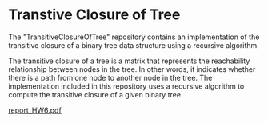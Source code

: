 # Transtive Closure of Tree #

The "TransitiveClosureOfTree" repository contains an implementation of the transitive closure of a binary tree data structure using a recursive algorithm.

The transitive closure of a tree is a matrix that represents the reachability relationship between nodes in the tree. In other words, it indicates whether there is a path from one node to another node in the tree. The implementation included in this repository uses a recursive algorithm to compute the transitive closure of a given binary tree.

[report_HW6.pdf](https://github.com/Artemmmm13/TransitiveClosureOfTree/files/12319969/report_HW6.pdf)
